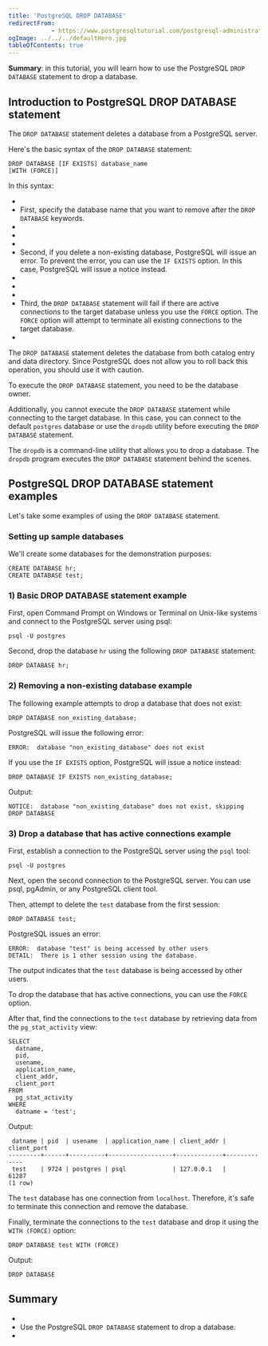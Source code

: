 ```yaml
---
title: 'PostgreSQL DROP DATABASE'
redirectFrom: 
            - https://www.postgresqltutorial.com/postgresql-administration/postgresql-drop-database/
ogImage: ../../../defaultHero.jpg
tableOfContents: true
---
```



**Summary**: in this tutorial, you will learn how to use the PostgreSQL `DROP DATABASE` statement to drop a database.





## Introduction to PostgreSQL DROP DATABASE statement





The `DROP DATABASE` statement deletes a database from a PostgreSQL server.





Here's the basic syntax of the `DROP DATABASE` statement:





```
DROP DATABASE [IF EXISTS] database_name
[WITH (FORCE)]
```





In this syntax:





- 
- First, specify the database name that you want to remove after the `DROP DATABASE` keywords.
- 
-
- 
- Second, if you delete a non-existing database, PostgreSQL will issue an error. To prevent the error, you can use the `IF EXISTS` option. In this case, PostgreSQL will issue a notice instead.
- 
-
- 
- Third, the `DROP DATABASE` statement will fail if there are active connections to the target database unless you use the `FORCE` option. The `FORCE` option will attempt to terminate all existing connections to the target database.
- 





The `DROP DATABASE` statement deletes the database from both catalog entry and data directory. Since PostgreSQL does not allow you to roll back this operation, you should use it with caution.





To execute the `DROP DATABASE` statement, you need to be the database owner.





Additionally, you cannot execute the `DROP DATABASE` statement while connecting to the target database. In this case, you can connect to the default `postgres` database or use the `dropdb` utility before executing the `DROP DATABASE` statement.





The `dropdb` is a command-line utility that allows you to drop a database. The `dropdb` program executes the `DROP DATABASE` statement behind the scenes.





## PostgreSQL DROP DATABASE statement examples





Let's take some examples of using the `DROP DATABASE` statement.





### Setting up sample databases





We'll create some databases for the demonstration purposes:





```
CREATE DATABASE hr;
CREATE DATABASE test;
```





### 1) Basic DROP DATABASE statement example





First, open Command Prompt on Windows or Terminal on Unix-like systems and connect to the PostgreSQL server using psql:





```
psql -U postgres
```





Second, drop the database `hr` using the following `DROP DATABASE` statement:





```
DROP DATABASE hr;
```





### 2) Removing a non-existing database example





The following example attempts to drop a database that does not exist:





```
DROP DATABASE non_existing_database;
```





PostgreSQL will issue the following error:





```
ERROR:  database "non_existing_database" does not exist
```





If you use the `IF EXISTS` option, PostgreSQL will issue a notice instead:





```
DROP DATABASE IF EXISTS non_existing_database;
```





Output:





```
NOTICE:  database "non_existing_database" does not exist, skipping
DROP DATABASE
```





### 3) Drop a database that has active connections example





First, establish a connection to the PostgreSQL server using the `psql` tool:





```
psql -U postgres
```





Next, open the second connection to the PostgreSQL server. You can use psql, pgAdmin, or any PostgreSQL client tool.





Then, attempt to delete the `test` database from the first session:





```
DROP DATABASE test;
```





PostgreSQL issues an error:





```
ERROR:  database "test" is being accessed by other users
DETAIL:  There is 1 other session using the database.
```





The output indicates that the `test` database is being accessed by other users.





To drop the database that has active connections, you can use the `FORCE` option.





After that, find the connections to the `test` database by retrieving data from the `pg_stat_activity` view:





```
SELECT
  datname,
  pid,
  usename,
  application_name,
  client_addr,
  client_port
FROM
  pg_stat_activity
WHERE
  datname = 'test';
```





Output:





```
 datname | pid  | usename  | application_name | client_addr | client_port
---------+------+----------+------------------+-------------+-------------
 test    | 9724 | postgres | psql             | 127.0.0.1   |       61287
(1 row)
```





The `test` database has one connection from `localhost`. Therefore, it's safe to terminate this connection and remove the database.





Finally, terminate the connections to the `test` database and drop it using the `WITH (FORCE)` option:





```
DROP DATABASE test WITH (FORCE)
```





Output:





```
DROP DATABASE
```





## Summary





- 
- Use the PostgreSQL `DROP DATABASE` statement to drop a database.
- 


